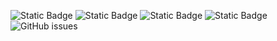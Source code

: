 ![Static Badge](https://img.shields.io/badge/blacklists-60-000000) ![Static Badge](https://img.shields.io/badge/blacklisted-2924998-cc0000) ![Static Badge](https://img.shields.io/badge/whitelisted-2242-00CC00) ![Static Badge](https://img.shields.io/badge/streaming_blacklist-28106-000000) ![GitHub issues](https://img.shields.io/github/issues/fabriziosalmi/blacklists)
